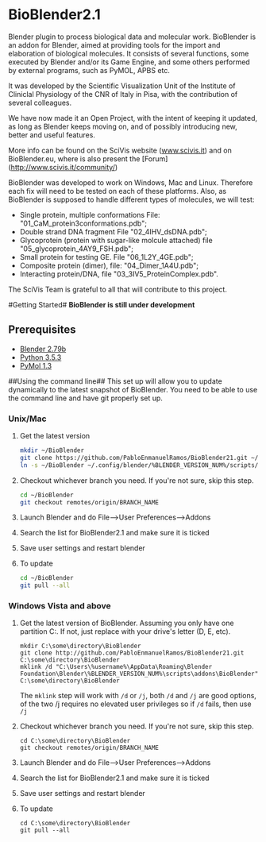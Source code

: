 # BioBlender2.1
Blender plugin to process biological data and molecular work.
BioBlender is an addon for Blender, aimed at providing tools for the import and elaboration of biological molecules.
It consists of several functions, some executed by Blender and/or its Game Engine, and some others performed by external programs, such as PyMOL, APBS etc.

It was developed by the Scientific Visualization Unit of the Institute of Cliniclal Physiology of the CNR of Italy in Pisa, with the contribution of several colleagues.

We have now made it an Open Project, with the intent of keeping it updated, as long as Blender keeps moving on, and of possibly introducing new, better and useful features.

More info can be found on the SciVis website (www.scivis.it) and on BioBlender.eu, where is also present the [Forum] (http://www.scivis.it/community/)

BioBlender was developed to work on Windows, Mac and Linux. Therefore each fix will need to be tested on each of these platforms.
Also, as BioBlender is supposed to handle different types of molecules, we will test:

  - Single protein, multiple conformations File: "01_CaM_protein3conformations.pdb";
  - Double strand DNA fragment  File  "02_4IHV_dsDNA.pdb";
  - Glycoprotein (protein with sugar-like molcule attached) file "05_glycoprotein_4AY9_FSH.pdb";
  - Small protein for testing GE. File "06_1L2Y_4GE.pdb";
  - Composite protein (dimer), file: "04_Dimer_1A4U.pdb";
  - Interacting protein/DNA, file "03_3IV5_ProteinComplex.pdb".

The SciVis Team is grateful to all that will contribute to this project.

#Getting Started#
**BioBlender is still under development**

## Prerequisites ##
- [Blender 2.79b](http://www.blender.org/)
- [Python 3.5.3](https://www.python.org/downloads/)
- [PyMol 1.3](http://sourceforge.net/projects/pymol/?source=directory)

##Using the command line##
This set up will allow you to update dynamically to the latest snapshot of BioBlender. You need to be able to use the command line and have git properly set up.
### Unix/Mac ###
1. Get the latest version
   ```bash
   mkdir ~/BioBlender
   git clone https://github.com/PabloEnmanuelRamos/BioBlender21.git ~/BioBlender
   ln -s ~/BioBlender ~/.config/blender/%BLENDER_VERSION_NUM%/scripts/addons/BioBlender
   ```

2. Checkout whichever branch you need. If you're not sure, skip this step.
   ```bash
   cd ~/BioBlender
   git checkout remotes/origin/BRANCH_NAME
   ```

3. Launch Blender and do File-->User Preferences-->Addons

4. Search the list for BioBlender2.1 and make sure it is ticked

5. Save user settings and restart blender

6. To update
   ```bash
   cd ~/BioBlender
   git pull --all
   ```

### Windows Vista and above ###
1. Get the latest version of BioBlender.
    Assuming you only have one partition C:. If not, just replace with your drive's letter (D, E, etc).

    ```dos
    mkdir C:\some\directory\BioBlender
    git clone http://github.com/PabloEnmanuelRamos/BioBlender21.git C:\some\directory\BioBlender
    mklink /d "C:\Users\%username%\AppData\Roaming\Blender Foundation\Blender\%BLENDER_VERSION_NUM%\scripts\addons\BioBlender" C:\some\directory\BioBlender
    ```
    The ```mklink``` step will work with ```/d``` or ```/j```, both ```/d``` and ```/j``` are good options, of the two /j requires no elevated user privileges so if ```/d``` fails, then use ```/j```

2. Checkout whichever branch you need. If you're not sure, skip this step.

   ```dos
   cd C:\some\directory\BioBlender
   git checkout remotes/origin/BRANCH_NAME
   ```
3. Launch Blender and do File-->User Preferences-->Addons

4. Search the list for BioBlender2.1 and make sure it is ticked

5. Save user settings and restart blender

6. To update
   ```dos
   cd C:\some\directory\BioBlender
   git pull --all
   ```

